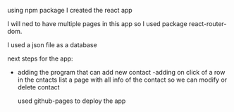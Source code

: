 using npm package I created the react app

I will ned to have multiple pages in this app so I used package react-router-dom.

I used a json file as a database

next steps for the app:

- adding the program that can add new contact
  -adding on click of a row in the cntacts list a page with all info of the contact so we can modify or delete contact

  used github-pages to deploy the app
